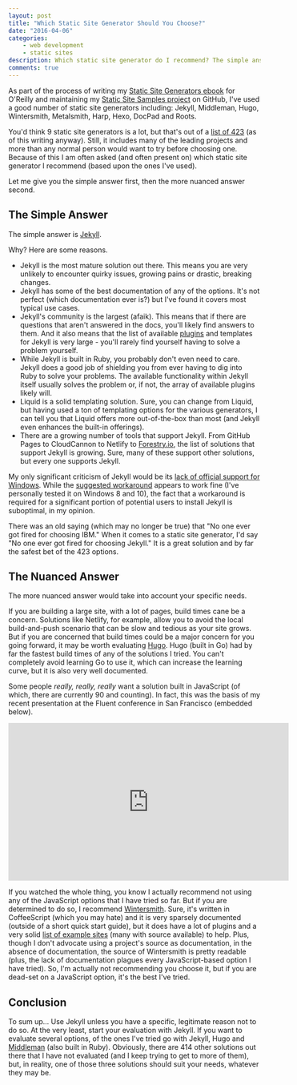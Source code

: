 ```yaml
---
layout: post
title: "Which Static Site Generator Should You Choose?"
date: "2016-04-06"
categories:
    - web development
    - static sites
description: Which static site generator do I recommend? The simple answer is easy.
comments: true
---
```


As part of the process of writing my [Static Site Generators ebook](http://www.oreilly.com/web-platform/free/static-site-generators.csp) for O'Reilly and maintaining my [Static Site Samples project](https://github.com/remotesynth/Static-Site-Samples) on GitHub, I've used a good number of static site generators including: Jekyll, Middleman, Hugo, Wintersmith, Metalsmith, Harp, Hexo, DocPad and Roots.

You'd think 9 static site generators is a lot, but that's out of a [list of 423](https://staticsitegenerators.net/) (as of this writing anyway). Still, it includes many of the leading projects and more than any normal person would want to try before choosing one. Because of this I am often asked (and often present on) which static site generator I recommend (based upon the ones I've used).

Let me give you the simple answer first, then the more nuanced answer second.<!--more-->

## The Simple Answer

The simple answer is [Jekyll](http://jekyllrb.com/).

Why? Here are some reasons.

- Jekyll is the most mature solution out there. This means you are very unlikely to encounter quirky issues, growing pains or drastic, breaking changes.
- Jekyll has some of the best documentation of any of the options. It's not perfect (which documentation ever is?) but I've found it covers most typical use cases.
- Jekyll's community is the largest (afaik). This means that if there are questions that aren't answered in the docs, you'll likely find answers to them. And it also means that the list of available [plugins](https://jekyllrb.com/docs/plugins/) and templates for Jekyll is very large - you'll rarely find yourself having to solve a problem yourself.
- While Jekyll is built in Ruby, you probably don't even need to care. Jekyll does a good job of shielding you from ever having to dig into Ruby to solve your problems. The available functionality within Jekyll itself usually solves the problem or, if not, the array of available plugins likely will.
- Liquid is a solid templating solution. Sure, you can change from Liquid, but having used a ton of templating options for the various generators, I can tell you that Liquid offers more out-of-the-box than most (and Jekyll even enhances the built-in offerings).
- There are a growing number of tools that support Jekyll. From GitHub Pages to CloudCannon to Netlify to [Forestry.io](http://forestry.io), the list of solutions that support Jekyll is growing. Sure, many of these support other solutions, but every one supports Jekyll.

My only significant criticism of Jekyll would be its [lack of official support for Windows](https://jekyllrb.com/docs/windows/). While the [suggested workaround](http://jekyll-windows.juthilo.com/) appears to work fine (I've personally tested it on Windows 8 and 10), the fact that a workaround is required for a significant portion of potential users to install Jekyll is suboptimal, in my opinion.

There was an old saying (which may no longer be true) that "No one ever got fired for choosing IBM." When it comes to a static site generator, I'd say "No one ever got fired for choosing Jekyll." It is a great solution and by far the safest bet of the 423 options.

## The Nuanced Answer

The more nuanced answer would take into account your specific needs.

If you are building a large site, with a lot of pages, build times cane be a concern. Solutions like Netlify, for example, allow you to avoid the local build-and-push scenario that can be slow and tedious as your site grows. But if you are concerned that build times could be a major concern for you going forward, it may be worth evaluating [Hugo](http://www.gohugo.io/). Hugo (built in Go) had by far the fastest build times of any of the solutions I tried. You can't completely avoid learning Go to use it, which can increase the learning curve, but it is also very well documented.

Some people _really, really, really_ want a solution built in JavaScript (of which, there are currently 90 and counting). In fact, this was the basis of my recent presentation at the Fluent conference in San Francisco (embedded below).

<iframe width="560" height="315" src="https://www.youtube.com/embed/sMLs0o-LqQY" frameborder="0" allowfullscreen></iframe>

If you watched the whole thing, you know I actually recommend not using any of the JavaScript options that I have tried so far. But if you are determined to do so, I recommend [Wintersmith](http://wintersmith.io/). Sure, it's written in CoffeeScript (which you may hate) and it is very sparsely documented (outside of a short quick start guide), but it does have a lot of plugins and a very solid [list of example sites](https://github.com/jnordberg/wintersmith/wiki/Showcase) (many with source available) to help. Plus, though I don't advocate using a project's source as documentation, in the absence of documentation, the source of Wintersmith is pretty readable (plus, the lack of documentation plagues every JavaScript-based option I have tried). So, I'm actually not recommending you choose it, but if you are dead-set on a JavaScript option, it's the best I've tried.

## Conclusion

To sum up... Use Jekyll unless you have a specific, legitimate reason not to do so. At the very least, start your evaluation with Jekyll. If you want to evaluate several options, of the ones I've tried go with Jekyll, Hugo and [Middleman](https://middlemanapp.com/) (also built in Ruby). Obviously, there are 414 other solutions out there that I have not evaluated (and I keep trying to get to more of them), but, in reality, one of those three solutions should suit your needs, whatever they may be.